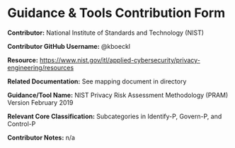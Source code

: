 # Guidance & Tools Contribution Form

**Contributor:** National Institute of Standards and Technology (NIST)

**Contributor GitHub Username:** @kboeckl

**Resource:** https://www.nist.gov/itl/applied-cybersecurity/privacy-engineering/resources

**Related Documentation:** See mapping document in directory

**Guidance/Tool Name:** NIST Privacy Risk Assessment Methodology (PRAM) Version February 2019

**Relevant Core Classification:** Subcategories in Identify-P, Govern-P, and Control-P

**Contributor Notes:** n/a
